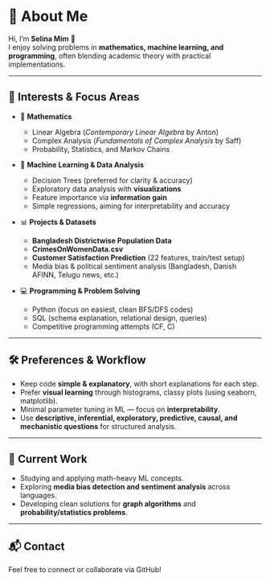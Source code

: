 # 📌 About Me

Hi, I’m **Selina Mim** 👋  
I enjoy solving problems in **mathematics, machine learning, and programming**, often blending academic theory with practical implementations.  

---

## 🔎 Interests & Focus Areas
- 📘 **Mathematics**  
  - Linear Algebra (*Contemporary Linear Algebra* by Anton)  
  - Complex Analysis (*Fundamentals of Complex Analysis* by Saff)  
  - Probability, Statistics, and Markov Chains  

- 🤖 **Machine Learning & Data Analysis**  
  - Decision Trees (preferred for clarity & accuracy)  
  - Exploratory data analysis with **visualizations**  
  - Feature importance via **information gain**  
  - Simple regressions, aiming for interpretability and accuracy  

- 📊 **Projects & Datasets**  
  - **Bangladesh Districtwise Population Data**  
  - **CrimesOnWomenData.csv**  
  - **Customer Satisfaction Prediction** (22 features, train/test setup)  
  - Media bias & political sentiment analysis (Bangladesh, Danish AFINN, Telugu news, etc.)  

- 💻 **Programming & Problem Solving**  
  - Python (focus on easiest, clean BFS/DFS codes)  
  - SQL (schema explanation, relational design, queries)  
  - Competitive programming attempts (CF, C)  

---

## 🛠️ Preferences & Workflow
- Keep code **simple & explanatory**, with short explanations for each step.  
- Prefer **visual learning** through histograms, classy plots (using seaborn, matplotlib).  
- Minimal parameter tuning in ML — focus on **interpretability**.  
- Use **descriptive, inferential, exploratory, predictive, causal, and mechanistic questions** for structured analysis.  

---

## 🚀 Current Work
- Studying and applying math-heavy ML concepts.  
- Exploring **media bias detection and sentiment analysis** across languages.  
- Developing clean solutions for **graph algorithms** and **probability/statistics problems**.  

---

## 📬 Contact
Feel free to connect or collaborate via GitHub!  

